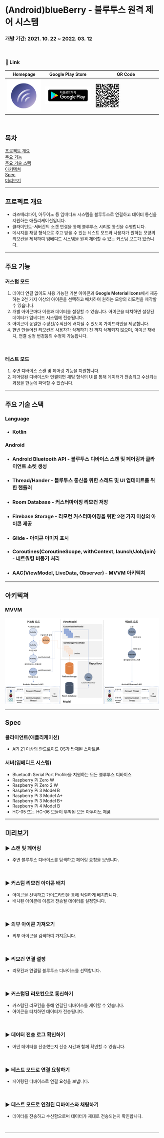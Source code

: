 # (Android)blueBerry - 블루투스 원격 제어 시스템

### 개발 기간: 2021. 10. 22 ~ 2022. 03. 12

&nbsp;

### :link: Link
|Homepage|Google Play Store|QR Code|
|---|---|---|
|[<img src="./readme_resource/app_logo.png"/>](https://internal-anemone-a9c.notion.site/blueBerry-8cb1eb5994c7420f996a644672ef2ea6)|[<img src="./readme_resource/google-play-badge.png"/>](https://play.google.com/store/apps/details?id=com.limjuhyg.blueberry)|<img width="40%" src="./readme_resource/qr_code.png"/>|

&nbsp;

## 목차
[프로젝트 개요](#프로젝트-개요)  
[주요 기능](#주요-기능)  
[주요 기술 스택](#주요-기술-스택)  
[아키텍쳐](#아키텍쳐)  
[Spec](#spec)  
[미리보기](#미리보기)  

---
## 프로젝트 개요
* 라즈베리파이, 아두이노 등 임베디드 시스템을 블루투스로 연결하고 데이터 통신을 지원하는 애플리케이션입니다.
* 클라이언트-서버간의 소켓 연결을 통해 블루투스 시리얼 통신을 수행합니다.
* 메시지를 채팅 형식으로 주고 받을 수 있는 테스트 모드와 사용자가 원하는 모양의 리모컨을 제작하여 임베디드 시스템을 원격 제어할 수 있는 커스텀 모드가 있습니다.
---
## 주요 기능
### 커스텀 모드
1. 데이터 연결 없이도 사용 가능한 기본 아이콘과 <b>Google Meterial Icons</b>에서 제공하는 2천 가지 이상의 아이콘을 선택하고 배치하여 원하는 모양의 리모컨을 제작할 수 있습니다.
2. 개별 아이콘마다 이름과 데이터를 설정할 수 있습니다. 아이콘을 터치하면 설정된 데이터가 임베디드 시스템에 전송됩니다.
3. 아이콘이 동일한 수평선/수직선에 배치될 수 있도록 가이드라인을 제공합니다.
4. 한번 만들어진 리모컨은 사용자가 삭제하기 전 까지 삭제되지 않으며, 아이콘 재배치, 연결 설정 변경등의 수정이 가능합니다.

&nbsp;

### 테스트 모드
1. 주변 디바이스 스캔 및 페어링 기능을 지원합니다.
2. 페어링된 디바이스와 연결되면 채팅 형식의 UI를 통해 데이터가 전송되고 수신되는 과정을 한눈에 파악할 수 있습니다.
---
## 주요 기술 스택
### Language
* ### Kotlin
### Android
* ### Android Bluetooth API - 블루투스 디바이스 스캔 및 페어링과 클라이언트 소켓 생성
* ### Thread/Hander - 블루투스 통신을 위한 스레드 및 UI 업데이트를 위한 핸들러
* ### Room Database - 커스터마이징 리모컨 저장
* ### Firebase Storage - 리모컨 커스터마이징을 위한 2천 가지 이상의 아이콘 제공
* ### Glide - 아이콘 이미지 표시
* ### Coroutines(CoroutineScope, withContext, launch/Job/join) - 네트워킹 비동기 처리
* ### AAC(ViewModel, LiveData, Observer) - MVVM 아키텍쳐
---
## 아키텍쳐
### MVVM
<img src="./readme_resource/architecture.png"/>

---

## Spec
### 클라이언트(애플리케이션)
* API 21 이상의 안드로이드 OS가 탑재된 스마트폰
  
### 서버(임베디드 시스템)
* Bluetooth Serial Port Profile을 지원하는 모든 블루투스 디바이스
* Raspberry Pi Zero W
* Raspberry Pi Zero 2 W
* Raspberry Pi 3 Model B
* Raspberry Pi 3 Model A+
* Raspberry Pi 3 Model B+
* Raspberry Pi 4 Model B
* HC-05 또는 HC-06 모듈이 부착된 모든 아두이노 제품
---
## 미리보기
### :arrow_forward: 스캔 및 페어링
* 주변 블루투스 디바이스를 탐색하고 페어링 요청을 보냅니다.

&nbsp;

### :arrow_forward: 커스텀 리모컨 아이콘 배치
* 아이콘을 선택하고 가이드라인을 통해 적절하게 배치합니다.
* 배치된 아이콘에 이름과 전송될 데이터를 설정합니다.

&nbsp;

### :arrow_forward: 외부 아이콘 가져오기
* 외부 아이콘을 검색하여 가져옵니다.

&nbsp;

### :arrow_forward: 리모컨 연결 설정
* 리모컨과 연결될 블루투스 디바이스를 선택합니다.

&nbsp;

### :arrow_forward: 커스텀된 리모컨으로 통신하기
* 커스텀된 리모컨을 통해 연결된 디바이스를 제어할 수 있습니다.
* 아이콘을 터치하면 데이터가 전송됩니다.

&nbsp;

### :arrow_forward: 데이터 전송 로그 확인하기
* 어떤 데이터를 전송했는지 전송 시간과 함께 확인할 수 있습니다.

&nbsp;

### :arrow_forward: 테스트 모드로 연결 요청하기
* 페어링된 디바이스로 연결 요청을 보냅니다.

&nbsp;

### :arrow_forward: 테스트 모드로 연결된 디바이스와 채팅하기
* 데이터를 전송하고 수신함으로써 데이터가 제대로 전송되는지 확인합니다.

&nbsp;

---